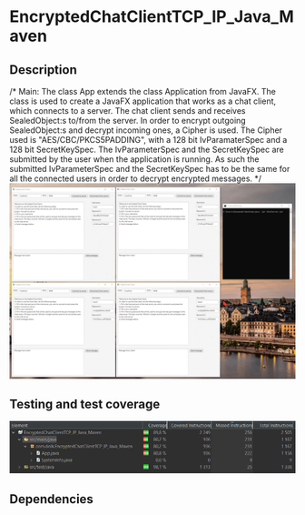 # EncryptedChatClientTCP_IP_Java_Maven
## Description
/*
Main:
The class App extends the class Application from JavaFX.
The class is used to create a JavaFX application that works as a chat client, which connects to a server.
The chat client sends and receives SealedObject:s to/from the server.
In order to encrypt outgoing SealedObject:s and decrypt incoming ones, a Cipher is used.
The Cipher used is "AES/CBC/PKCS5PADDING", with a 128 bit IvParamaterSpec and a 128 bit SecretKeySpec.
The IvParameterSpec and the SecretKeySpec are submitted by the user when the application is running.
As such the submitted IvParameterSpec and the SecretKeySpec has to be the same for all the connected users in order to decrypt encrypted messages.
*/
![GIF showing demo of the chat client](https://github.com/Alex01234/EncryptedChatClientTCP_IP_Java_Maven/blob/master/EncryptedChatClient_demo.gif?)

## Testing and test coverage 
![Image showing test coverage of 80,8% for class App.java](https://github.com/Alex01234/EncryptedChatClientTCP_IP_Java_Maven/blob/master/EncryptedChatClientTCP_IP_Java_Maven_test_coverage.PNG?raw=true)

## Dependencies

